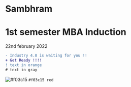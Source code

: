 # Sambhram

# 1st semester MBA Induction 

22nd february 2022 


```diff
- Industry 4.0 is waiting for you !!
+ Get Ready !!!!
! text in orange
# text in gray
```


![#f03c15](https://placehold.it/15/f03c15/000000?text=+) `#f03c15 red`


